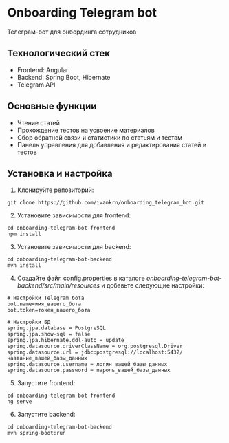 # Onboarding Telegram bot

Телеграм-бот для онбординга сотрудников

## Технологический стек

- Frontend: Angular
- Backend: Spring Boot, Hibernate
- Telegram API

## Основные функции

- Чтение статей
- Прохождение тестов на усвоение материалов
- Сбор обратной связи и статистики по статьям и тестам
- Панель управления для добавления и редактирования статей и тестов

## Установка и настройка

1. Клонируйте репозиторий:

```console
git clone https://github.com/ivankrn/onboarding_telegram_bot.git
```

2. Установите зависимости для frontend:
```console
cd onboarding-telegram-bot-frontend
npm install
```

3. Установите зависимости для backend:
```console
cd onboarding-telegram-bot-backend
mvn install
```

4. Создайте файл config.properties в каталоге *onboarding-telegram-bot-backend/src/main/resources* и добавьте следующие настройки:
```
# Настройки Telegram бота
bot.name=имя_вашего_бота
bot.token=токен_вашего_бота

# Настройки БД
spring.jpa.database = PostgreSQL
spring.jpa.show-sql = false
spring.jpa.hibernate.ddl-auto = update
spring.datasource.driverClassName = org.postgresql.Driver
spring.datasource.url = jdbc:postgresql://localhost:5432/название_вашей_базы_данных
spring.datasource.username = логин_вашей_базы_данных
spring.datasource.password = пароль_вашей_базы_данных
```

5. Запустите frontend:
```console
cd onboarding-telegram-bot-frontend
ng serve
```

6. Запустите backend:
```console
cd onboarding-telegram-bot-backend
mvn spring-boot:run
```